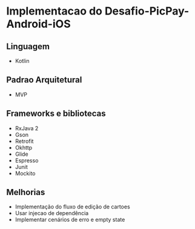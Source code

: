 # Implementacao do Desafio-PicPay-Android-iOS

## Linguagem
* Kotlin

## Padrao Arquitetural
 * MVP

## Frameworks e bibliotecas
* RxJava 2
* Gson
* Retrofit
* Okhttp
* Glide
* Espresso
* Junit
* Mockito

## Melhorias
* Implementação do fluxo de edição de cartoes
* Usar injecao de dependência
* Implementar cenários de erro e empty state
